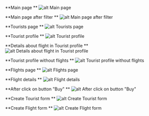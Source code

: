 
**Main page **
![alt Main page ](https://s8.hostingkartinok.com/uploads/images/2020/02/3845820f3bd040c7d95b45096bf7221a.png)

**Main page after filter **
![alt Main page after filter ](https://s8.hostingkartinok.com/uploads/images/2020/02/2a9391269af7b0683ba8aa115095dd53.png)

**Tourists page  **
![alt Tourists page ](https://s8.hostingkartinok.com/uploads/images/2020/02/6a8c5d8fb2b0a963cb3b02cb09d6cf7a.png)

**Tourist profile  **
![alt Tourist profile ](https://s8.hostingkartinok.com/uploads/images/2020/02/f30fbe9a8343415df75261bf302c38a1.png)

**Details about flight in Tourist profile  **
![alt Details about flight in Tourist profile ](https://s8.hostingkartinok.com/uploads/images/2020/02/5c46ca5e0d05187a9378937e7bc92674.png)

**Tourist profile without flights  **
![alt Tourist profile without flights ](https://s8.hostingkartinok.com/uploads/images/2020/02/fdd6ad3d88089461e0b1a01097059a92.png)

**Flights page **
![alt Flights page ](https://s8.hostingkartinok.com/uploads/images/2020/02/e7a4297a40bb69a550f234fe9d90a39d.png)

**Flight details **
![alt Flight details ](https://s8.hostingkartinok.com/uploads/images/2020/02/411d849396d8a80a5231714e58b3489e.png)

**After click on button "Buy" **
![alt After click on button "Buy" ](https://s8.hostingkartinok.com/uploads/images/2020/02/28374f805ce21008a2476b7527508ad4.png)

**Create Tourist form **
![alt Create Tourist form ](https://s8.hostingkartinok.com/uploads/images/2020/02/c3e4ea1933c0e8df4a52ecf9e2be6c23.png)

**Create Flight form **
![alt Create Flight form ](https://s8.hostingkartinok.com/uploads/images/2020/02/1371b445d6315f3a2b93a21275cd21fa.png)


